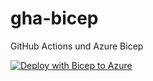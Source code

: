 # gha-bicep
GitHub Actions und Azure Bicep

[![Deploy with Bicep to Azure](https://github.com/twechsler75/gha-bicep/actions/workflows/deploybicep.yml/badge.svg)](https://github.com/twechsler75/gha-bicep/actions/workflows/deploybicep.yml)